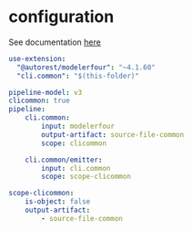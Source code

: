 # configuration

See documentation [here](doc/00-overview.md)

``` yaml
use-extension:
  "@autorest/modelerfour": "~4.1.60"
  "cli.common": "$(this-folder)"

pipeline-model: v3
clicommon: true
pipeline:
    cli.common:
        input: modelerfour
        output-artifact: source-file-common
        scope: clicommon

    cli.common/emitter:
        input: cli.common
        scope: scope-clicommon

scope-clicommon:
    is-object: false
    output-artifact:
        - source-file-common
```
